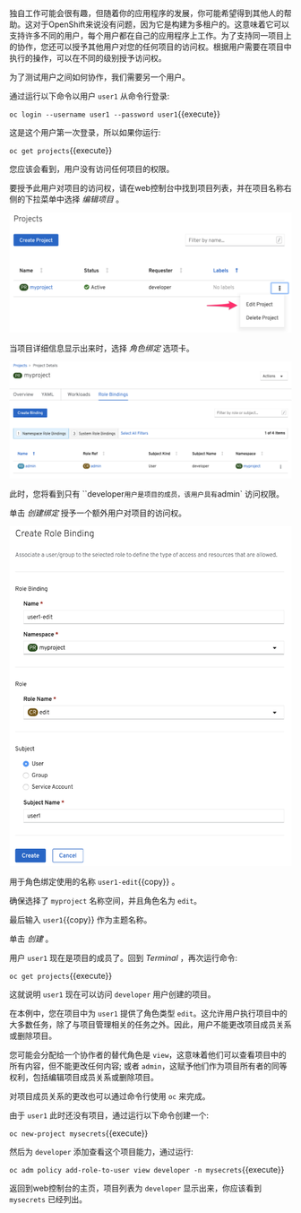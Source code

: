 独自工作可能会很有趣，但随着你的应用程序的发展，你可能希望得到其他人的帮助。这对于OpenShift来说没有问题，因为它是构建为多租户的。这意味着它可以支持许多不同的用户，每个用户都在自己的应用程序上工作。为了支持同一项目上的协作，您还可以授予其他用户对您的任何项目的访问权。根据用户需要在项目中执行的操作，可以在不同的级别授予访问权。

为了测试用户之间如何协作，我们需要另一个用户。

通过运行以下命令以用户 ``user1`` 从命令行登录:

``oc login --username user1 --password user1``{{execute}}

这是这个用户第一次登录，所以如果你运行:

``oc get projects``{{execute}}

您应该会看到，用户没有访问任何项目的权限。

要授予此用户对项目的访问权，请在web控制台中找到项目列表，并在项目名称右侧的下拉菜单中选择 _编辑项目_ 。

![Edit Project Details](../../assets/introduction/cluster-access-44/03-edit-project-option.png)

当项目详细信息显示出来时，选择 _角色绑定_ 选项卡。

![Project Role Bindings](../../assets/introduction/cluster-access-44/03-project-role-bindings.png)

此时，您将看到只有 ``developer` 用户是项目的成员，该用户具有 `admin` 访问权限。

单击 _创建绑定_ 授予一个额外用户对项目的访问权。

![Create Role Binding](../../assets/introduction/cluster-access-44/03-create-role-binding.png)

用于角色绑定使用的名称 ``user1-edit``{{copy}} 。

确保选择了 ``myproject`` 名称空间，并且角色名为 ``edit``。

最后输入 ``user1``{{copy}} 作为主题名称。

单击 _创建_ 。

用户 ``user1`` 现在是项目的成员了。回到 _Terminal_ ，再次运行命令:

``oc get projects``{{execute}}

这就说明 ``user1`` 现在可以访问 ``developer`` 用户创建的项目。

在本例中，您在项目中为 ``user1`` 提供了角色类型 ``edit``。这允许用户执行项目中的大多数任务，除了与项目管理相关的任务之外。因此，用户不能更改项目成员关系或删除项目。

您可能会分配给一个协作者的替代角色是 ``view``，这意味着他们可以查看项目中的所有内容，但不能更改任何内容; 或者 ``admin``，这赋予他们作为项目所有者的同等权利，包括编辑项目成员关系或删除项目。

对项目成员关系的更改也可以通过命令行使用 ``oc`` 来完成。

由于 ``user1`` 此时还没有项目，通过运行以下命令创建一个:

``oc new-project mysecrets``{{execute}}

然后为 ``developer`` 添加查看这个项目能力，通过运行:

``oc adm policy add-role-to-user view developer -n mysecrets``{{execute}}

返回到web控制台的主页，项目列表为 ``developer`` 显示出来，你应该看到 ``mysecrets`` 已经列出。

